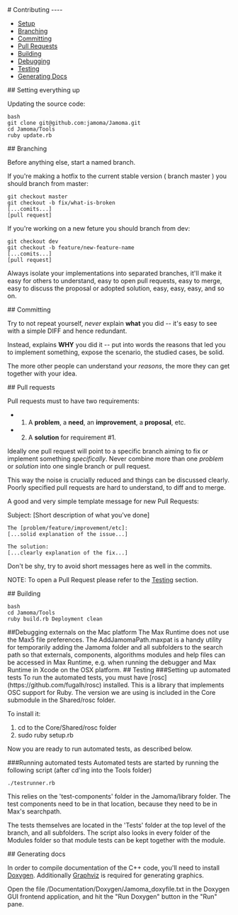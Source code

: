 <a name="contributing"/>
# Contributing
----

- [Setup](#setup)
- [Branching](#branching)
- [Committing](#committing)
- [Pull Requests](#pull-requests)
- [Building](#building)
- [Debugging](#debugging)
- [Testing](#testing)
- [Generating Docs](#generating-docs)

<a name="setup"/>
## Setting everything up

Updating the source code:


    bash
    git clone git@github.com:jamoma/Jamoma.git
    cd Jamoma/Tools
    ruby update.rb


<a name="branching"/>
## Branching

Before anything else, start a named branch. 

If you're making a hotfix to the current stable version ( branch master ) you should branch from master:


    git checkout master
    git checkout -b fix/what-is-broken
    [...comits...]
    [pull request]

If you're working on a new feture you should branch from dev:

    git checkout dev
    git checkout -b feature/new-feature-name
    [...comits...]
    [pull request]

Always isolate your implementations into separated branches, it'll make it easy
for others to understand, easy to open pull requests, easy to merge, easy to 
discuss the proposal or adopted solution, easy, easy, easy, and so on.


<a name="committing"/>
## Committing

Try to not repeat yourself, *never* explain **what** you did -- it's easy to see
with a simple DIFF and hence redundant.

Instead, explains **WHY** you did it -- put into words the reasons that led you
to implement something, expose the scenario, the studied cases, be solid.

The more other people can understand your *reasons*, the more they can get
together with your idea.


<a name="pull-requests"/>
## Pull requests

Pull requests must to have two requirements:

 * 1) A **problem**, a **need**, an **improvement**, a **proposal**, etc.
 * 2) A **solution** for requirement #1.

Ideally one pull request will point to a specific branch aiming to fix or
implement something *specifically*. Never combine more than one *problem* or
*solution* into one single branch or pull request.

This way the noise is crucially reduced and things can be discussed clearly.
Poorly specified pull requests are hard to understand, to diff and to merge.

A good and very simple template message for new Pull Requests:


Subject: [Short description of what you've done]


    The [problem/feature/improvement/etc]:
    [...solid explanation of the issue...]
    
    The solution:
    [...clearly explanation of the fix...]

Don't be shy, try to avoid short messages here as well in the commits.

NOTE: To open a Pull Request please refer to the [Testing](#testing) section.


<a name="building"/>
## Building

    bash
    cd Jamoma/Tools
    ruby build.rb Deployment clean


<a name="debugging"/>
##Debugging externals on the Mac platform
The Max Runtime does not use the Max5 file preferences. 
The AddJamomaPath.maxpat is a handy utility for temporarily adding the Jamoma folder and all subfolders 
to the search path so that externals, components, algorithms modules and help files 
can be accessed in Max Runtime, e.g. when running the debugger and Max Runtime in 
Xcode on the OSX platform.    


<a name="testing"/>
## Testing
###Setting up automated tests
To run the automated tests, you must have [rosc](https://github.com/fugalh/rosc) 
installed.  This is a library that implements OSC support for Ruby.
The version we are using is included in the Core submodule in the Shared/rosc folder.

To install it:

1. cd to the Core/Shared/rosc folder
2. sudo ruby setup.rb

Now you are ready to run automated tests, as described below.

###Running automated tests
Automated tests are started by running the following script (after cd'ing into the Tools folder)

	./testrunner.rb

This relies on the 'test-components' folder in the Jamoma/library folder.
The test components need to be in that location, because they need to be in Max's searchpath.

The tests themselves are located in the 'Tests' folder at the top level of the branch, and all subfolders.
The script also looks in every folder of the Modules folder so that module tests can be kept together with the module.


<a name="docs"/>
## Generating docs

In order to compile documentation of the C++ code, you'll need to install [Doxygen](http://www.stack.nl/~dimitri/doxygen/index.html). Additionally [Graphviz](http://www.graphviz.org/) is required for generating graphics.

Open the file /Documentation/Doxygen/Jamoma_doxyfile.txt in the Doxygen GUI frontend application, and hit the "Run Doxygen" button in the "Run" pane.